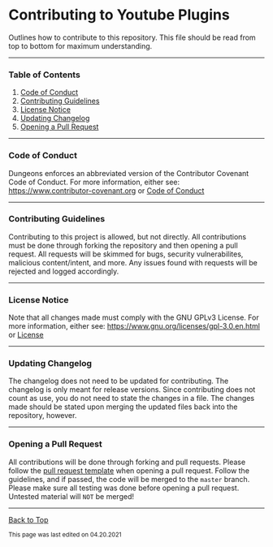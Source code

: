 # Contributing to Youtube Plugins

Outlines how to contribute to this repository.
This file should be read from top to bottom for maximum understanding.

___

### Table of Contents

1. [Code of Conduct](#code-of-conduct)
2. [Contributing Guidelines](#contributing-guidelines)
3. [License Notice](#license-notice)
4. [Updating Changelog](#updating-changelog)
5. [Opening a Pull Request](#opening-a-pull-request)

___

### Code of Conduct

Dungeons enforces an abbreviated version of the Contributor Covenant Code of Conduct.
For more information, either see: https://www.contributor-covenant.org or [Code of Conduct](https://github.com/RandomKiddo/youtubeplugins/master/CODE_OF_CONDUCT.md)

___

### Contributing Guidelines

Contributing to this project is allowed, but not directly. All contributions must be done through forking the repository and then opening a pull request. All requests will be skimmed for bugs, security vulnerabilites, malicious content/intent, and more. Any issues found with requests will be rejected and logged accordingly. 

___

### License Notice

Note that all changes made must comply with the GNU GPLv3 License. 
For more information, either see: https://www.gnu.org/licenses/gpl-3.0.en.html or [License](https://github.com/RandomKiddo/youtubeplugins/main/LICENSE)

___

### Updating Changelog

The changelog does not need to be updated for contributing. 
The changelog is only meant for release versions. 
Since contributing does not count as use, you do not need to state the changes in a file. The changes made should be stated upon merging the updated files back into the
repository, however.

___

### Opening a Pull Request

All contributions will be done through forking and pull requests. Please follow the [pull request template](#https://github.com/RandomKiddo/youtubeplugins/master/.github/pull_request_template.md) when opening a pull request. Follow the guidelines, and if passed, the code will be merged to the `master` branch. Please make sure all testing was done before opening a pull request. Untested material will `NOT` be merged!

___

[Back to Top](#contribution-to-youtube-plugins)

<sub>This page was last edited on 04.20.2021</sub>
